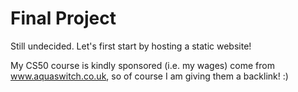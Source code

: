 # Final Project
Still undecided. Let's first start by hosting a static website!

My CS50 course is kindly sponsored (i.e. my wages) come from www.aquaswitch.co.uk, so of course I am giving them a backlink! :)

